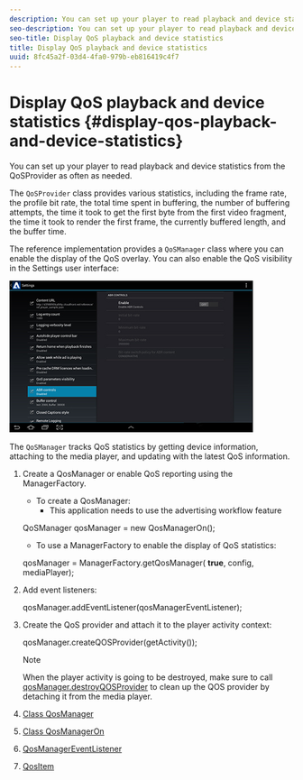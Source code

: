 ```yaml
---
description: You can set up your player to read playback and device statistics from the QoSProvider as often as needed.
seo-description: You can set up your player to read playback and device statistics from the QoSProvider as often as needed.
seo-title: Display QoS playback and device statistics
title: Display QoS playback and device statistics
uuid: 8fc45a2f-03d4-4fa0-979b-eb816419c4f7
---
```


# Display QoS playback and device statistics {#display-qos-playback-and-device-statistics}

You can set up your player to read playback and device statistics from the QoSProvider as often as needed.

The `QoSProvider` class provides various statistics, including the frame rate, the profile bit rate, the total time spent in buffering, the number of buffering attempts, the time it took to get the first byte from the first video fragment, the time it took to render the first frame, the currently buffered length, and the buffer time.

The reference implementation provides a `QoSManager` class where you can enable the display of the QoS overlay. You can also enable the QoS visibility in the Settings user interface:

![](assets/qos-configuration.jpg)

The `QoSManager` tracks QoS statistics by getting device information, attaching to the media player, and updating with the latest QoS information.

1. Create a QosManager or enable QoS reporting using the ManagerFactory.

   * To create a QosManager:
        * This application needs to use the advertising workflow feature 
   
   QoSManager qosManager = new QosManagerOn();

    * To use a ManagerFactory to enable the display of QoS statistics:
    
    qosManager = ManagerFactory.getQosManager( 
    <b>true</b>, config, mediaPlayer);

2. Add event listeners:

   qosManager.addEventListener(qosManagerEventListener);

3. Create the QoS provider and attach it to the player activity context:

   qosManager.createQOSProvider(getActivity());

   >[!NOTE]
   >
   >When the player activity is going to be destroyed, make sure to call [qosManager.destroyQOSProvider](http://help.adobe.com/en_US/primetime/reference_implementation/android/javadoc/com/adobe/primetime/reference/manager/QosManager.html#destroyQOSProvider()) to clean up the QOS provider by detaching it from the media player.

4. [Class QosManager](http://help.adobe.com/en_US/primetime/reference_implementation/android/javadoc/com/adobe/primetime/reference/manager/QosManager.html)
5. [Class QosManagerOn](http://help.adobe.com/en_US/primetime/reference_implementation/android/javadoc/com/adobe/primetime/reference/manager/QosManagerOn.html)
6. [QosManagerEventListener](http://help.adobe.com/en_US/primetime/reference_implementation/android/javadoc/com/adobe/primetime/reference/manager/QosManager.QosManagerEventListener.html)
7. [QosItem](http://help.adobe.com/en_US/primetime/reference_implementation/android/javadoc/com/adobe/primetime/reference/manager/QosManager.QosItem.html)
